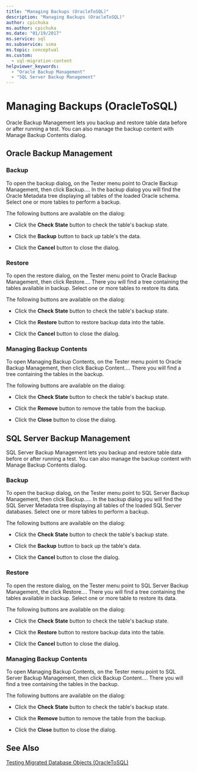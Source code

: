 ```yaml
---
title: "Managing Backups (OracleToSQL)"
description: "Managing Backups (OracleToSQL)"
author: cpichuka
ms.author: cpichuka
ms.date: "01/19/2017"
ms.service: sql
ms.subservice: ssma
ms.topic: conceptual
ms.custom:
  - sql-migration-content
helpviewer_keywords:
  - "Oracle Backup Management"
  - "SQL Server Backup Management"
---
```

# Managing Backups (OracleToSQL)
Oracle Backup Management lets you backup and restore table data before or after running a test. You can also manage the backup content with Manage Backup Contents dialog.  
  
## Oracle Backup Management  
  
### Backup  
To open the backup dialog, on the  Tester menu point to Oracle Backup Management, then click Backup.... In the backup dialog you will find the Oracle Metadata tree displaying all tables of the loaded Oracle schema. Select one or more tables to perform a backup.  
  
The following buttons are available on the dialog:  
  
-   Click the **Check State** button to check the table's backup state.  
  
-   Click the **Backup** button to back up table's the data.  
  
-   Click the **Cancel** button to close the dialog.  
  
### Restore  
To open the restore dialog, on the Tester menu point to Oracle Backup Management, then click Restore.... There you will find a tree containing the tables available in backup. Select one or more tables to restore its data.  
  
The following buttons are available on the dialog:  
  
-   Click the **Check State** button to check the table's backup state.  
  
-   Click the **Restore** button to restore backup data into the table.  
  
-   Click the **Cancel** button to close the dialog.  
  
### Managing Backup Contents  
To open Managing Backup Contents, on the Tester menu point to Oracle Backup Management, then click Backup Content.... There you will find a tree containing the tables in the backup.  
  
The following buttons are available on the dialog:  
  
-   Click the **Check State** button to check the table's backup state.  
  
-   Click the **Remove** button to remove the table from the backup.  
  
-   Click the **Close** button to close the dialog.  
  
## SQL Server Backup Management  
SQL Server Backup Management lets you backup and restore table data before or after running a test. You can also manage the backup content with Manage Backup Contents dialog.  
  
### Backup  
To open the backup dialog, on the Tester menu point to SQL Server Backup Management, then click Backup..... In the backup dialog you will find the SQL Server Metadata tree displaying all tables of the loaded SQL Server databases. Select one or more tables to perform a backup.  
  
The following buttons are available on the dialog:  
  
-   Click the **Check State** button to check the table's backup state.  
  
-   Click the **Backup** button to back up the table's data.  
  
-   Click the **Cancel** button to close the dialog.  
  
### Restore  
To open the restore dialog, on the Tester menu point to SQL Server Backup Management, the click Restore.... There you will find a tree containing the tables available in backup. Select one or more table to restore its data.  
  
The following buttons are available on the dialog:  
  
-   Click the **Check State** button to check the table's backup state.  
  
-   Click the **Restore** button to restore backup data into the table.  
  
-   Click the **Cancel** button to close the dialog.  
  
### Managing Backup Contents  
To open Managing Backup Contents, on the Tester menu point to SQL Server Backup Management, then click Backup Content.... There you will find a tree containing the tables in the backup.  
  
The following buttons are available on the dialog:  
  
-   Click the **Check State** button to check the table's backup state.  
  
-   Click the **Remove** button to remove the table from the backup.  
  
-   Click the **Close** button to close the dialog.  
  
## See Also  
[Testing Migrated Database Objects &#40;OracleToSQL&#41;](../../ssma/oracle/testing-migrated-database-objects-oracletosql.md)  
  
